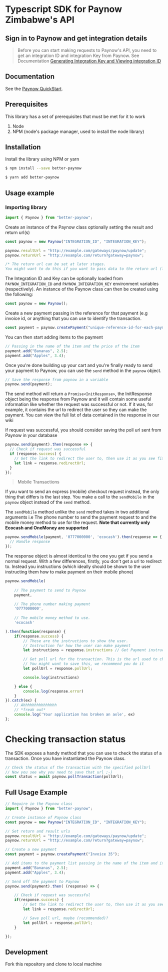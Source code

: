 # Typescript SDK for Paynow Zimbabwe's API

## Sign in to Paynow and get integration details

> Before you can start making requests to Paynow's API, you need to get an integration ID and integration Key from Paynow. 
See Documentation [Generating Integration Key and Viewing integration ID](https://developers.paynow.co.zw/docs/integration_generation.html)

## Documentation

See the [Paynow QuickStart](https://developers.paynow.co.zw/docs/quickstart.html).

## Prerequisites

This library has a set of prerequisites that must be met for it to work

1.  Node
1.  NPM (node's package manager, used to install the node library)

## Installation

Install the library using NPM or yarn

```sh
$ npm install --save better-paynow
```
```sh
$ yarn add better-paynow
```

## Usage example

### Importing library

```typescript
import { Paynow } from "better-paynow";
```

Create an instance of the Paynow class optionally setting the result and return url(s)

```javascript
const paynow = new Paynow("INTEGRATION_ID", "INTEGRATION_KEY");

paynow.resultUrl = "http://example.com/gateways/paynow/update";
paynow.returnUrl = "http://example.com/return?gateway=paynow";

/* The return url can be set at later stages. 
You might want to do this if you want to pass data to the return url (like the reference of the transaction) */
```
The Integration ID and Key can be optionally loaded from `PAYNOW_INTEGRATION_ID` and `PAYNOW_INTEGRATION_KEY` environment variables (respectively). An instance of the Paynow class can then be created using the following: 

```typescript
const paynow = new Paynow();
```

Create a new payment passing in the reference for that payment (e.g invoice id, or anything that you can use to identify the transaction.

```typescript
const payment = paynow.createPayment("unique-reference-id-for-each-payment");
```

You can then start adding items to the payment

```typescript
// Passing in the name of the item and the price of the item
payment.add("Bananas", 2.5);
payment.add("Apples", 3.4);
```

Once you're done building up your cart and you're finally ready to send your payment to Paynow, you can use the `send` method in the `paynow` object.

```javascript
// Save the response from paynow in a variable
paynow.send(payment);
```

The send method will return a `Promise<InitResponse>`, the InitResponse object being the response from Paynow and it will contain some useful information like whether the request was successful or not. If it was, for example, it contains the url to redirect the user so they can make the payment. You can view the full list of data contained in the response in our wiki

If request was successful, you should consider saving the poll url sent from Paynow in your database

```typescript
paynow.send(payment).then(response => {
  // Check if request was successful
  if (response.success) {
    // Get the link to redirect the user to, then use it as you see fit
    let link = response.redirectUrl;
  }
});
```

> Mobile Transactions

If you want to send an express (mobile) checkout request instead, the only thing that differs is the last step. You make a call to the `sendMobile` in the `paynow` object
instead of the `send` method.

The `sendMobile` method unlike the `send` method takes in two additional arguments i.e The phone number to send the payment request to and the mobile money method to use for the request. **Note that currently only Ecocash and OneMoney are supported**

```typescript
paynow.sendMobile(payment, '0777000000', 'ecocash').then(response => {
  // Handle response
});
```

The response object is almost identical to the one you get if you send a normal request. With a few differences, firstly, you don't get a url to redirect to. Instead you instructions (which ideally should be shown to the user instructing them how to make payment on their mobile phone)

```typescript
paynow.sendMobile(
    
    // The payment to send to Paynow
    payment, 

    // The phone number making payment
    '0777000000',
    
    // The mobile money method to use.
    'ecocash' 

).then(function(response) {
    if(response.success) {
        // These are the instructions to show the user. 
        // Instruction for how the user can make payment
        let instructions = response.instructions // Get Payment instructions for the selected mobile money method

        // Get poll url for the transaction. This is the url used to check the status of the transaction. 
        // You might want to save this, we recommend you do it
        let pollUrl = response.pollUrl; 

        console.log(instructions)

    } else {
        console.log(response.error)
    }
}).catch(ex) {
    // Ahhhhhhhhhhhhhhh
    // *freak out*
    console.log('Your application has broken an axle', ex)
};
```

# Checking transaction status

The SDK exposes a handy method that you can use to check the status of a transaction. Once you have instantiated the Paynow class.

```typescript
// Check the status of the transaction with the specified pollUrl
// Now you see why you need to save that url ;-)
const status = await paynow.pollTransaction(pollUrl);

```

## Full Usage Example

```typescript
// Require in the Paynow class
import { Paynow } from "better-paynow";

// Create instance of Paynow class
const paynow = new Paynow("INTEGRATION_ID", "INTEGRATION_KEY");

// Set return and result urls
paynow.resultUrl = "http://example.com/gateways/paynow/update";
paynow.returnUrl = "http://example.com/return?gateway=paynow";

// Create a new payment
const payment = paynow.createPayment("Invoice 35");

// Add items to the payment list passing in the name of the item and it's price
payment.add("Bananas", 2.5);
payment.add("Apples", 3.4);

// Send off the payment to Paynow
paynow.send(payment).then( (response) => {

    // Check if request was successful
    if(response.success) {
        // Get the link to redirect the user to, then use it as you see fit
        let link = response.redirectUrl;

        // Save poll url, maybe (recommended)?
        let pollUrl = response.pollUrl;
    }

});
```


## Development 

Fork this repository and clone to local machine
